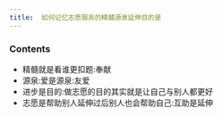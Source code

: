 ```yaml
---
title:  如何记忆志愿服务的精髓源泉延伸目的是
--- 
```


### Contents
- 精髓就是看谁更扣题:奉献
- 源泉:爱是源泉:友爱
- 进步是目的:做志愿的目的其实就是让自己与别人都更好
- 志愿是帮助别人延伸过后别人也会帮助自己:互助是延伸

